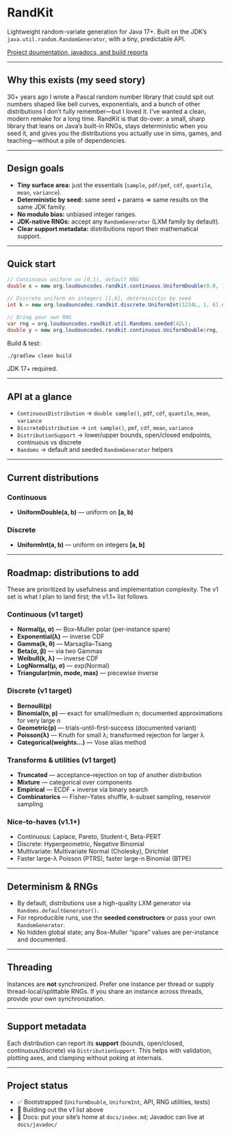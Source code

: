 # RandKit

Lightweight random-variate generation for Java 17+.
Built on the JDK’s `java.util.random.RandomGenerator`, with a tiny, predictable API.

[Project doumentation, javadocs, and build reports](https://loudouncodes.github.io/RandKit/)

---

## Why this exists (my seed story)

30+ years ago I wrote a Pascal random number library that could spit out numbers shaped like bell curves, exponentials, and a bunch of other distributions I don’t fully remember—but I loved it. I’ve wanted a clean, modern remake for a long time. RandKit is that do-over: a small, sharp library that leans on Java’s built-in RNGs, stays deterministic when you seed it, and gives you the distributions you actually use in sims, games, and teaching—without a pile of dependencies.

---

## Design goals

* **Tiny surface area:** just the essentials (`sample`, `pdf/pmf`, `cdf`, `quantile`, `mean`, `variance`).
* **Deterministic by seed:** same seed + params ⇒ same results on the same JDK family.
* **No modulo bias:** unbiased integer ranges.
* **JDK-native RNGs:** accept any `RandomGenerator` (LXM family by default).
* **Clear support metadata:** distributions report their mathematical support.

---

## Quick start

```java
// Continuous uniform on [0,1), default RNG
double x = new org.loudouncodes.randkit.continuous.UniformDouble(0.0, 1.0).sample();

// Discrete uniform on integers [1,6], deterministic by seed
int k = new org.loudouncodes.randkit.discrete.UniformInt(1234L, 1, 6).sample();

// Bring your own RNG
var rng = org.loudouncodes.randkit.util.Randoms.seeded(42L);
double y = new org.loudouncodes.randkit.continuous.UniformDouble(rng, -2.0, 3.0).sample();
```

Build & test:

```bash
./gradlew clean build
```

JDK 17+ required.

---

## API at a glance

* `ContinuousDistribution` → `double sample()`, `pdf`, `cdf`, `quantile`, `mean`, `variance`
* `DiscreteDistribution` → `int sample()`, `pmf`, `cdf`, `mean`, `variance`
* `DistributionSupport` → lower/upper bounds, open/closed endpoints, continuous vs discrete
* `Randoms` → default and seeded `RandomGenerator` helpers

---

## Current distributions

### Continuous

* **UniformDouble(a, b)** — uniform on **[a, b)**

### Discrete

* **UniformInt(a, b)** — uniform on integers **[a, b]**

---

## Roadmap: distributions to add

These are prioritized by usefulness and implementation complexity. The v1 set is what I plan to land first; the v1.1+ list follows.

### Continuous (v1 target)

* **Normal(μ, σ)** — Box–Muller polar (per-instance spare)
* **Exponential(λ)** — inverse CDF
* **Gamma(k, θ)** — Marsaglia–Tsang
* **Beta(α, β)** — via two Gammas
* **Weibull(k, λ)** — inverse CDF
* **LogNormal(μ, σ)** — exp(Normal)
* **Triangular(min, mode, max)** — piecewise inverse

### Discrete (v1 target)

* **Bernoulli(p)**
* **Binomial(n, p)** — exact for small/medium n; documented approximations for very large n
* **Geometric(p)** — trials-until-first-success (documented variant)
* **Poisson(λ)** — Knuth for small λ; transformed rejection for larger λ
* **Categorical(weights…)** — Vose alias method

### Transforms & utilities (v1 target)

* **Truncated<T>** — acceptance–rejection on top of another distribution
* **Mixture<T>** — categorical over components
* **Empirical** — ECDF + inverse via binary search
* **Combinatorics** — Fisher–Yates shuffle, k-subset sampling, reservoir sampling

### Nice-to-haves (v1.1+)

* Continuous: Laplace, Pareto, Student-t, Beta-PERT
* Discrete: Hypergeometric, Negative Binomial
* Multivariate: Multivariate Normal (Cholesky), Dirichlet
* Faster large-λ Poisson (PTRS), faster large-n Binomial (BTPE)

---

## Determinism & RNGs

* By default, distributions use a high-quality LXM generator via `Randoms.defaultGenerator()`.
* For reproducible runs, use the **seeded constructors** or pass your own `RandomGenerator`.
* No hidden global state; any Box–Muller “spare” values are per-instance and documented.

---

## Threading

Instances are **not** synchronized. Prefer one instance per thread or supply thread-local/splittable RNGs. If you share an instance across threads, provide your own synchronization.

---

## Support metadata

Each distribution can report its **support** (bounds, open/closed, continuous/discrete) via `DistributionSupport`. This helps with validation, plotting axes, and clamping without poking at internals.

---

## Project status

* ✅ Bootstrapped (`UniformDouble`, `UniformInt`, API, RNG utilities, tests)
* 🚧 Building out the v1 list above
* 📄 Docs: put your site’s home at `docs/index.md`; Javadoc can live at `docs/javadoc/`


